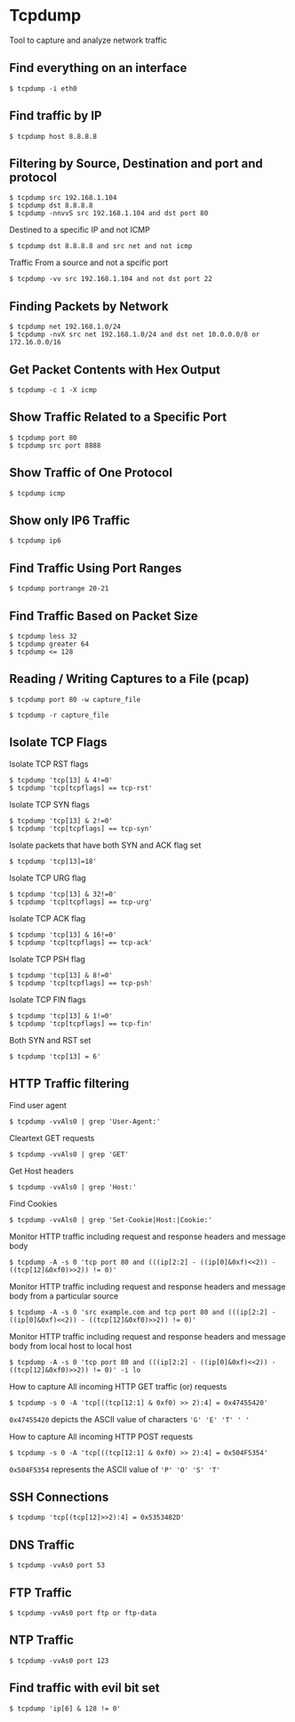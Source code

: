 # Tcpdump

Tool to capture and analyze network traffic

## Find everything on an interface

```
$ tcpdump -i eth0
```

## Find traffic by IP

```
$ tcpdump host 8.8.8.8
```

## Filtering by Source, Destination and port and protocol

```
$ tcpdump src 192.168.1.104
$ tcpdump dst 8.8.8.8
$ tcpdump -nnvvS src 192.168.1.104 and dst port 80
```

Destined to a specific IP and not ICMP

```
$ tcpdump dst 8.8.8.8 and src net and not icmp
```

Traffic From a source and not a spcific port

```
$ tcpdump -vv src 192.168.1.104 and not dst port 22
```

## Finding Packets by Network

```
$ tcpdump net 192.168.1.0/24
$ tcpdump -nvX src net 192.168.1.0/24 and dst net 10.0.0.0/8 or 172.16.0.0/16
```

## Get Packet Contents with Hex Output

```
$ tcpdump -c 1 -X icmp
```

## Show Traffic Related to a Specific Port

```
$ tcpdump port 80
$ tcpdump src port 8888
```

## Show Traffic of One Protocol

```
$ tcpdump icmp
```

## Show only IP6 Traffic

```
$ tcpdump ip6
```

## Find Traffic Using Port Ranges

```
$ tcpdump portrange 20-21
```

## Find Traffic Based on Packet Size

```
$ tcpdump less 32
$ tcpdump greater 64
$ tcpdump <= 128
```

## Reading / Writing Captures to a File (pcap)

```
$ tcpdump port 80 -w capture_file
```

```
$ tcpdump -r capture_file
```

## Isolate TCP Flags

Isolate TCP RST flags

```
$ tcpdump 'tcp[13] & 4!=0'
$ tcpdump 'tcp[tcpflags] == tcp-rst'
```

Isolate TCP SYN flags

```
$ tcpdump 'tcp[13] & 2!=0'
$ tcpdump 'tcp[tcpflags] == tcp-syn'
```

Isolate packets that have both SYN and ACK flag set

```
$ tcpdump 'tcp[13]=18'
```

Isolate TCP URG flag

```
$ tcpdump 'tcp[13] & 32!=0'
$ tcpdump 'tcp[tcpflags] == tcp-urg'
```

Isolate TCP ACK flag

```
$ tcpdump 'tcp[13] & 16!=0'
$ tcpdump 'tcp[tcpflags] == tcp-ack'
```

Isolate TCP PSH flag

```
$ tcpdump 'tcp[13] & 8!=0'
$ tcpdump 'tcp[tcpflags] == tcp-psh'
```

Isolate TCP FIN flags

```
$ tcpdump 'tcp[13] & 1!=0'
$ tcpdump 'tcp[tcpflags] == tcp-fin'
```

Both SYN and RST set

```
$ tcpdump 'tcp[13] = 6'
```

## HTTP Traffic filtering

Find user agent

```
$ tcpdump -vvAls0 | grep 'User-Agent:'
```

Cleartext GET requests

```
$ tcpdump -vvAls0 | grep 'GET'
```

Get Host headers

```
$ tcpdump -vvAls0 | grep 'Host:'
```

Find Cookies

```
$ tcpdump -vvAls0 | grep 'Set-Cookie|Host:|Cookie:'
```

Monitor HTTP traffic including request and response headers and message body

```
$ tcpdump -A -s 0 'tcp port 80 and (((ip[2:2] - ((ip[0]&0xf)<<2)) - ((tcp[12]&0xf0)>>2)) != 0)'
```

Monitor HTTP traffic including request and response headers and message body from a particular source

```
$ tcpdump -A -s 0 'src example.com and tcp port 80 and (((ip[2:2] - ((ip[0]&0xf)<<2)) - ((tcp[12]&0xf0)>>2)) != 0)'
```

Monitor HTTP traffic including request and response headers and message body from local host to local host

```
$ tcpdump -A -s 0 'tcp port 80 and (((ip[2:2] - ((ip[0]&0xf)<<2)) - ((tcp[12]&0xf0)>>2)) != 0)' -i lo
```

How to capture All incoming  HTTP GET traffic (or) requests

```
$ tcpdump -s 0 -A 'tcp[((tcp[12:1] & 0xf0) >> 2):4] = 0x47455420'
```

`0x47455420` depicts the ASCII value of  characters  `'G' 'E' 'T' ' '`

How to capture All incoming HTTP POST requests

```
$ tcpdump -s 0 -A 'tcp[((tcp[12:1] & 0xf0) >> 2):4] = 0x504F5354'
```

`0x504F5354` represents  the ASCII value of  `'P' 'O' 'S' 'T'`

## SSH Connections

```
$ tcpdump 'tcp[(tcp[12]>>2):4] = 0x5353482D'
```

## DNS Traffic

```
$ tcpdump -vvAs0 port 53
```

## FTP Traffic

```
$ tcpdump -vvAs0 port ftp or ftp-data
```

## NTP Traffic

```
$ tcpdump -vvAs0 port 123
```

## Find traffic with evil bit set

```
$ tcpdump 'ip[6] & 128 != 0'
```
